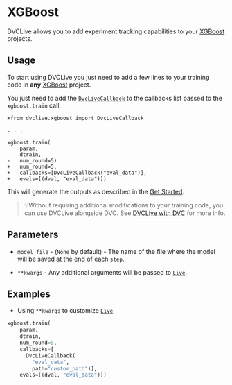 # XGBoost

DVCLive allows you to add experiment tracking capabilities to your
[XGBoost](https://xgboost.ai/) projects.

## Usage

To start using DVCLive you just need to add a few lines to your training code in
**any** [XGBoost](https://xgboost.ai/) project.

You just need to add the
[`DvcLiveCallback`](https://github.com/iterative/dvclive/blob/master/dvclive/xgb.py)
to the callbacks list passed to the `xgboost.train` call:

```git
+from dvclive.xgboost import DvcLiveCallback

. . .

xgboost.train(
    param,
    dtrain,
-   num_round=5)
+   num_round=5,
+   callbacks=[DvcLiveCallback("eval_data")],
+   evals=[(dval, "eval_data")])
```

This will generate the outputs as described in the
[Get Started](/docs/dvclive/get-started#outputs).

> 💡Without requiring additional modifications to your training code, you can
> use DVCLive alongside DVC. See
> [DVCLive with DVC](/doc/dvclive/dvclive-with-dvc) for more info.

## Parameters

- `model_file` - (`None` by default) - The name of the file where the model will
  be saved at the end of each `step`.

- `**kwargs` - Any additional arguments will be passed to
  [`Live`](/docs/dvclive/api-reference/live).

## Examples

- Using `**kwargs` to customize [`Live`](/docs/dvclive/api-reference/live).

```python
xgboost.train(
    param,
    dtrain,
    num_round=5,
    callbacks=[
      DvcLiveCallback(
        "eval_data",
        path="custom_path")],
    evals=[(dval, "eval_data")])
```
